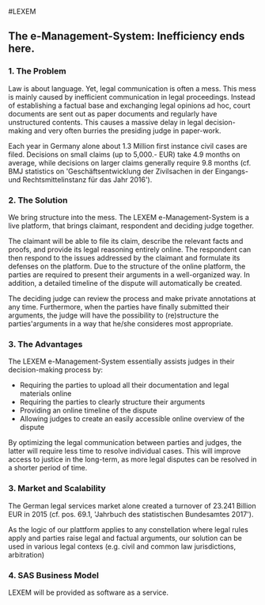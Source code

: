 #LEXEM
## The e-Management-System: Inefficiency ends here.
### 1. The Problem
Law is about language. Yet, legal communication is often a mess. This mess is mainly caused by inefficient communication in legal proceedings. Instead of establishing a factual base and exchanging legal opinions ad hoc, court documents are sent out as paper documents and regularly have unstructured contents. This causes a massive delay in legal decision-making and very often burries the presiding judge in paper-work.

Each year in Germany alone about 1.3 Million first instance civil cases are filed. Decisions on small claims (up to 5,000.- EUR) take 4.9 months on average, while decisions on larger claims generally require 9.8 months (cf. BMJ statistics on 'Geschäftsentwicklung der Zivilsachen in der Eingangs- und Rechtsmittelinstanz für das Jahr 2016').

### 2. The Solution
We bring structure into the mess. The LEXEM e-Management-System is a live platform, that brings claimant, respondent and deciding judge together. 

The claimant will be able to file its claim, describe the relevant facts and proofs, and provide its legal reasoning entirely online. The respondent can then respond to the issues addressed by the claimant and formulate its defenses on the platform. Due to the structure of the online platform, the parties are required to present their arguments in a well-organized way. In addition, a detailed timeline of the dispute will automatically be created.

The deciding judge can review the process and make private annotations at any time. Furthermore, when the parties have finally submitted their arguments, the judge will have the possibility to (re)structure the parties'arguments in a way that he/she consideres most appropriate. 

### 3. The Advantages
The LEXEM e-Management-System essentially assists judges in their decision-making process by:
-	Requiring the parties to upload all their documentation and legal materials online
-	Requiring the parties to clearly structure their arguments 
-	Providing an online timeline of the dispute
-	Allowing judges to create an easily accessible online overview of the dispute

By optimizing the legal communication between parties and judges, the latter will require less time to resolve individual cases. This will improve access to justice in the long-term, as more legal disputes can be resolved in a shorter period of time.

### 3. Market and Scalability
The German legal services market alone created a turnover of 23.241 Billion EUR in 2015 (cf. pos. 69.1, 'Jahrbuch des statistischen Bundesamtes 2017').

As the logic of our plattform applies to any constellation where legal rules apply and parties raise legal and factual arguments, our solution can be used in various legal contexs (e.g. civil and common law jurisdictions, arbitration)

### 4. SAS Business Model
LEXEM will be provided as software as a service.
